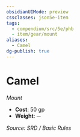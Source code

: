 ```yaml
---
obsidianUIMode: preview
cssclasses: json5e-item
tags:
  - compendium/src/5e/phb
  - item/gear/mount
aliases:
  - Camel
dg-publish: true
---
```

# Camel
*Mount*  

- **Cost**: 50 gp
- **Weight**: ⏤

*Source: SRD / Basic Rules*